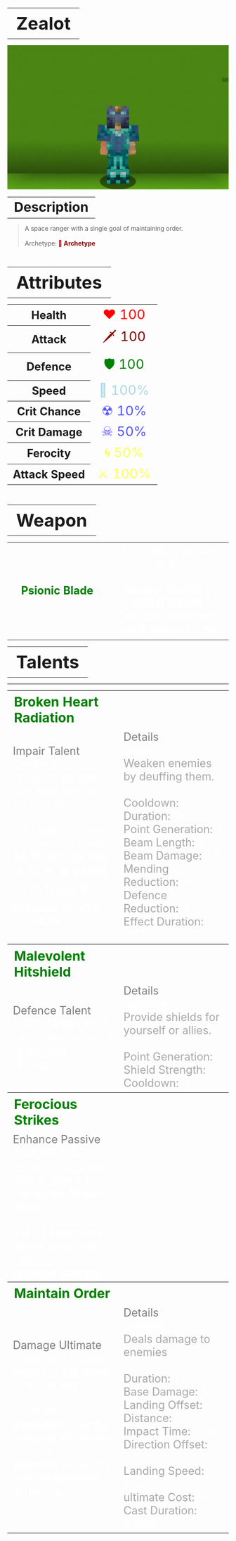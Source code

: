 <table style="width: 100%">
    <tr>
        <th style="text-align: center;font-size: 40px">Zealot</th>
    </tr>
</table>

![Zealot Selfie](Zealot.png)

<table style="width: 100%">
    <tr>
        <th style="text-align: center;font-size: 30px;padding-top:2%">Description</th>
    </tr>
</table>

>A space ranger with a single goal of maintaining order.
<br><br>Archetype:<span style="color:darkred"><b> 💢 Archetype</b>


<br>
<table style="width: 100%">
    <tr>
        <th style="text-align: center;font-size: 40px">Attributes</th>
    </tr>
</table>
<table style="width: 100%;">
  <tr>
    <th style="text-align: center;font-size: 25px">Health</th>
    <td style="text-align: center;color:red;font-size: 30px">♥ 100</td>
  </tr>
    <th style="text-align: center;font-size: 25px">Attack</th>
    <td style="text-align: center;color:darkred;font-size: 30px">🗡 100</td>
  <tr>
    <th style="text-align: center;font-size: 25px">Defence</th>
    <td style="text-align: center;color:green;font-size: 30px">🛡 100</td>
  </tr>
  <tr>
    <th style="text-align: center;font-size: 25px">Speed</th>
    <td style="text-align: center;color:red;font-size: 30px">
        <span style="color:lightblue">🌊 100%
    </td>
  </tr>
  <tr>
    <th style="text-align: center;font-size: 25px">Crit Chance</th>
    <td style="text-align: center;color:red;font-size: 30px">
        <span style="color:#5555ff">☢ 10%
    </td>
  </tr>
  <tr>
    <th style="text-align: center;font-size: 25px">Crit Damage</th>
    <td style="text-align: center;color:red;font-size: 30px">
        <span style="color:#5555ff">☠ 50%
    </td>
  </tr>
  <tr>
    <th style="text-align: center;font-size: 25px">Ferocity</th>
    <td style="text-align: center;color:red;font-size: 30px">
        <span style="color:#ffff55">🌀 50%
    </td>
  </tr>
  <tr>
    <th style="text-align: center;font-size: 25px">Attack Speed</th>
    <td style="text-align: center;color:red;font-size: 30px">
        <span style="color:#ffff55">⚔ 100%
    </td>
  </tr>
</table>
<br>

<table style="width: 100%">
    <tr>
        <th style="text-align: center;font-size: 40px">Weapon</th>
    </tr>
</table>
<table style="width: 100%">
    <tr>
        <td style="text-align: center;font-size: 25px;color:green"><b>Psionic Blade</b>
        </td>
        <td style="text-align: center;font-size: 25px;width:55%;color:white">
          An ordinary space katana.
          <br><br><b>Ability: Soul Cry RIGHT CLICK</b>
          <br>Gain <b>100 🌀 Ferocity</b> and <b>🌊 Speed</b> for <b>3s</b>.
        </td>
    </tr>
</table>

<table style="width: 100%">
    <tr>
        <th style="text-align: center;font-size: 40px">Talents</th>
    </tr>
</table>

---
<table style="width: 100%;">
  <tr>
    <th style="text-align: left;font-size: 30px;color:green">Broken Heart Radiation</th>
    <th></th>
  </tr>
  <tr>
    <td style="text-align: left;color:gray;font-size: 25px">
        Impair Talent
        <br>
        <span style="color:white">
            Create four radiation beams that spin around you for <b>3s</b>.
            <br><br>If a beam touches an enemy, it deals <b>10 ♥</b> damage and reduces <b>🩸 Vitality</b> by <b>25%</b> and <b>🛡 Defence</b> by <b>33%</b> for <b>12.5s</b>.
        </span>
    </td>
    <td style="text-align: left;color:gray;font-size: 25px;width:50%">
        Details
        <br>
        <span style="color:darkgray">
            <span style="color:white">Impair</span>
            <br>
                Weaken enemies by deuffing them.
            <br>
            <br>Cooldown: <span style="color:white">20s</span>
            <br>Duration: <span style="color:white">3s</span>
            <br>Point Generation: <span style="color:white">2</span>
            <br>Beam Length: <span style="color:white">4</span>
            <br>Beam Damage: <span style="color:white">10</span>
            <br>Mending Reduction: <span style="color:white">25%</span>
            <br>Defence Reduction: <span style="color:white">33%</span>
            <br>Effect Duration: <span style="color:white">12.5s</span>
        </span>
    </td>
  </tr>

  <tr>
    <th style="text-align: left;font-size: 30px;color:green">Malevolent Hitshield</th>
    <th></th>
  </tr>
  <tr>
    <td style="text-align: left;color:gray;font-size: 25px">
        Defence Talent
        <br>
        <span style="color:white">
            Gain a <b>shield</b> for <b>7</b> hits, reduced on hit <u>regardless</u> of damage.
        </span>
    </td>
    <td style="text-align: left;color:gray;font-size: 25px;width:50%">
        Details
        <br>
        <span style="color:darkgray">
            <span style="color:white">Defence</span>
            <br>
                Provide shields for yourself or allies.
            <br>
            <br>Point Generation: <span style="color:white">1</span>
            <br>Shield Strength: <span style="color:white">7</span>
            <br>Cooldown: <span style="color:white">30s</span>
        </span>
    </td>
  </tr>

  <tr>
    <th style="text-align: left;font-size: 30px;color:green">Ferocious Strikes</th>
    <th></th>
  </tr>
  <tr>
    <td style="text-align: left;color:gray;font-size: 25px">
        Enhance Passive
        <br>
        <span style="color:white">
            Each time you <u>score</u> a <u>🌀 Ferocity</u> attack, gain a <b>🌀 Ferocious Strike</b> stack.
            <br><br> Each <b>🌀 Ferocious Strike</b> stack will <u>improve</u> your <b>ultimate damage<b>.
        </span>
    </td>
    <td></td>
  </tr>

  <tr>
    <th style="text-align: left;font-size: 30px;color:green">Maintain Order</th>
    <th></th>
  </tr>
  <tr>
    <td style="text-align: left;color:gray;font-size: 25px">
        Damage Ultimate
        <br>
        <span style="color:white">
            Command a <b>giant sword</b> to <b>fall down</b> from the <b>sky</b>.
            <br><br>Upon landing, <b>explodes</b> violently, inflicting <b>🌀 Ferocity</b> on nearby <b>enemies</b> based on your <b>🌀 Ferocious Strike</b> stacks
        </span>
    </td>
    <td style="text-align: left;color:gray;font-size: 25px;width:50%">
        Details
        <br>
        <span style="color:darkgray">
            <span style="color:white">Damage</span>
            <br>
                Deals damage to enemies
            <br>
            <br>Duration: <span style="color:white">12s</span>
            <br>Base Damage: <span style="color:white">4</span>
            <br>Landing Offset: <span style="color:white">10</span>
            <br>Distance: <span style="color:white">5</span>
            <br>Impact Time: <span style="color:white">0.8s</span>
            <br>Direction Offset: <span style="color:white">2.5s</span>
            <br>Landing Speed: <span style="color:white">0.2s</span>
            <br>ultimate Cost: <span style="color:white">60 ※</span>
            <br>Cast Duration: <span style="color:white">Instant</span>
        </span>
    </td>
  </tr>
</table>